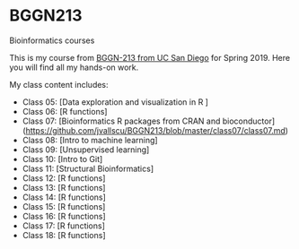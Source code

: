 # BGGN213
Bioinformatics courses 

This is my course from [BGGN-213 from UC San Diego](https://bioboot.github.io/bggn213_S19/) for Spring 2019. Here you will find all my hands-on work.


My class content includes:

- Class 05: [Data exploration and visualization in R ]
- Class 06: [R functions]
- Class 07: [Bioinformatics R packages from CRAN and bioconductor] (https://github.com/jvallscu/BGGN213/blob/master/class07/class07.md) 
- Class 08: [Intro to machine learning]
- Class 09: [Unsupervised learning]
- Class 10: [Intro to Git]
- Class 11: [Structural Bioinformatics]
- Class 12: [R functions]
- Class 13: [R functions]
- Class 14: [R functions]
- Class 15: [R functions]
- Class 16: [R functions]
- Class 17: [R functions]
- Class 18: [R functions]




